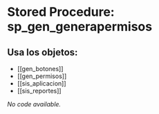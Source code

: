 # Stored Procedure: sp_gen_generapermisos

## Usa los objetos:
- [[gen_botones]]
- [[gen_permisos]]
- [[sis_aplicacion]]
- [[sis_reportes]]

*No code available.*
